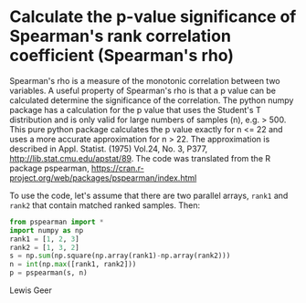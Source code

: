 # Calculate the p-value significance of Spearman's rank correlation coefficient (Spearman's rho)
Spearman's rho is a measure of the monotonic correlation between two variables.
A useful property of Spearman's rho is that a p value can be
calculated determine the significance of the correlation.  The 
python numpy package has a calculation for the p value that uses
the Student's T distribution and is only valid for large numbers
of samples (n), e.g. > 500.  This pure python package calculates the
p value exactly for n <= 22 and uses a more accurate approximation
for n > 22. The approximation is described in Appl. Statist. (1975) Vol.24, No. 3, P377, 
<http://lib.stat.cmu.edu/apstat/89>.
 The code was translated from the R package 
pspearman, <https://cran.r-project.org/web/packages/pspearman/index.html> 

To use the code, let's assume that there are two parallel arrays, `rank1`
and `rank2` that contain matched ranked samples.  Then:

```python
from pspearman import *
import numpy as np
rank1 = [1, 2, 3]
rank2 = [1, 3, 2]
s = np.sum(np.square(np.array(rank1)-np.array(rank2)))
n = int(np.max([rank1, rank2]))
p = pspearman(s, n)
```

Lewis Geer
